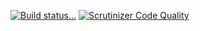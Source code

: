 [![Build status...](https://secure.travis-ci.org/oento/TestBundle.png?branch=master)](http://travis-ci.org/oento/TestBundle)
[![Scrutinizer Code Quality](https://scrutinizer-ci.com/g/oento/TestBundle/badges/quality-score.png?s=b1be8c3d75c696d942df45b52b8fd0081712b7be)](https://scrutinizer-ci.com/g/oento/TestBundle/)
